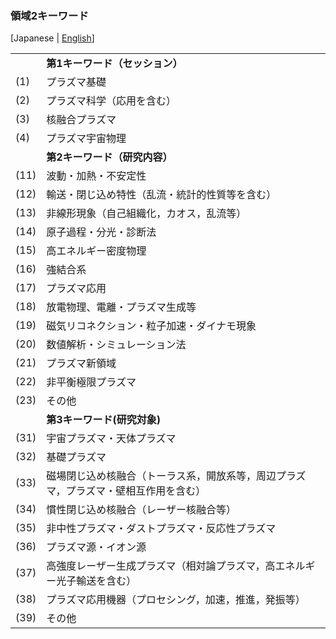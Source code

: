 ### 領域2キーワード

[Japanese | [English](keyword-e.html)]

|     |      |
| ----|---------------------| 
|     |**第1キーワード（セッション）** |
| (1) | プラズマ基礎 |
| (2) | プラズマ科学（応用を含む） |
| (3) | 核融合プラズマ |
| (4) | プラズマ宇宙物理 |
|     | **第2キーワード（研究内容）** |
| (11) | 波動・加熱・不安定性 |
| (12) | 輸送・閉じ込め特性（乱流・統計的性質等を含む） |
| (13) | 非線形現象（自己組織化，カオス，乱流等） |
| (14) | 原子過程・分光・診断法 |
| (15) | 高エネルギー密度物理 |
| (16) | 強結合系 |
| (17) | プラズマ応用 |
| (18) | 放電物理、電離・プラズマ生成等 |
| (19) | 磁気リコネクション・粒子加速・ダイナモ現象 |
| (20) | 数値解析・シミュレーション法 |
| (21) | プラズマ新領域 |
| (22) | 非平衡極限プラズマ |
| (23) | その他 |
|      | **第3キーワード(研究対象)** |
| (31) | 宇宙プラズマ・天体プラズマ |
| (32) | 基礎プラズマ |
| (33) | 磁場閉じ込め核融合（トーラス系，開放系等，周辺プラズマ，プラズマ・壁相互作用を含む） |
| (34) | 慣性閉じ込め核融合（レーザー核融合等） |
| (35) | 非中性プラズマ・ダストプラズマ・反応性プラズマ |
| (36) | プラズマ源・イオン源 |
| (37) | 高強度レーザー生成プラズマ（相対論プラズマ，高エネルギー光子輸送を含む） |
| (38) | プラズマ応用機器（プロセシング，加速，推進，発振等） |
| (39) | その他 |

